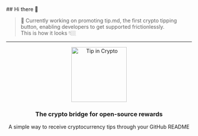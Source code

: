<!-- WALLET-LINKING-BEGIN
{
  "lastUpdated": "2025-06-10T07:28:10.695Z",
  "wallets": [
    {
      "chain": "ethereum",
      "address": "0xa8f527A9B1609D077dA4DAD4Bc739c87AE8D7f8B"
    },
    {
      "chain": "solana",
      "address": "6T4YFbSgKP81FJeAEfU6gTVc4qKgcr6bQYfUkxwbFaZq"
    }
  ]
}
WALLET-LINKING-END -->## Hi there 👋
> 🔭 Currently working on promoting tip.md, the first crypto tipping button, enabling developers to get supported frictionlessly.<br>This is how it looks 👇🏼
___

<div align="center">
  <a href="https://tip.md/tipdotmd" class="tip-button" target="_blank" rel="noopener noreferrer">
    <img src="https://tip.md/badge.svg" alt="Tip in Crypto" width="150">
  </a>
  <h3>The crypto bridge for open-source rewards</h3>
  <p>A simple way to receive cryptocurrency tips through your GitHub README</p>
</div>
<!--

**xR0am/xR0am** is a ✨ _special_ ✨ repository because its `README.md` (this file) appears on your GitHub profile.

Here are some ideas to get you started:

- 🔭 I’m currently working on ...
- 🌱 I’m currently learning ...
- 👯 I’m looking to collaborate on ...
- 🤔 I’m looking for help with ...
- 💬 Ask me about ...
- 📫 How to reach me: ...
- 😄 Pronouns: ...
- ⚡ Fun fact: ...
-->
